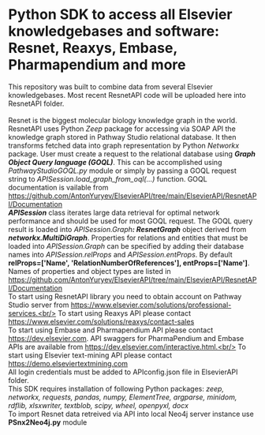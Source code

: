# Python SDK to access all Elsevier knowledgebases and software: Resnet, Reaxys, Embase, Pharmapendium and more
This repository was built to combine data from several Elsevier knowledgebases.  Most recent ResnetAPI code will be uploaded here into ResnetAPI folder.<br/><br/>
Resnet is the biggest molecular biology knowledge graph in the world. ResnetAPI uses Python *Zeep* package for accessing via SOAP API the knowledge graph stored in Pathway Studio relational database. It then transforms fetched data into graph representation by Python *Networkx* package. User must create a request to the relational database using _**Graph Object Query language (GOQL)**_. This can be accomplished using *PathwayStudioGOQL.py* module or simply by passing a GOQL request string to *APISession.load_graph_from_oql(...)* function. GOQL documentation is vailable from https://github.com/AntonYuryev/ElsevierAPI/tree/main/ElsevierAPI/ResnetAPI/Documentation<br/>_**APISession**_ class iterates large data retrieval for optimal network performance and should be used for most GOQL request. The GOQL query result is loaded into *APISession.Graph*_**: ResnetGraph**_ object derived from _**networkx.MultiDiGraph**_. Properties for relations and entities that must be loaded into *APISession.Graph* can be specified by adding their database names into *APISession.relProps* and *APISession.entProps*. By default **relProps=['Name', 'RelationNumberOfReferences'], entProps=['Name']**. Names of properties and object types are listed in https://github.com/AntonYuryev/ElsevierAPI/tree/main/ElsevierAPI/ResnetAPI/Documentation<br/>
To start using ResnetAPI library you need to obtain account on Pathway Studio server from https://www.elsevier.com/solutions/professional-services.<br/>
To start using Reaxys API please contact https://www.elsevier.com/solutions/reaxys/contact-sales<br/>
To start using Embase and Pharmapendium API please contact https://dev.elsevier.com.  API swaggers for PharmaPendium and Embase APIs are available from https://dev.elsevier.com/interactive.html.<br/>
To start using Elsevier text-mining API please contact https://demo.elseviertextmining.com<br/>
All login credentials must be added to APIconfig.json file in ElsevierAPI folder.<br/>
This SDK requires installation of following Python packages: *zeep, networkx, requests, pandas, numpy, ElementTree, argparse, minidom, rdflib, xlsxwriter, textblob, scipy, wheel, openpyxl, docx*<br/>
To import Resnet data retreived via API into local Neo4j server instance use **PSnx2Neo4j.py** module
